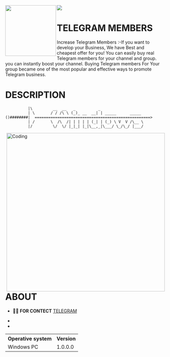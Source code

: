 <html>
  <img src="https://user-images.githubusercontent.com/100108676/188296717-b391c55b-0928-421c-b092-fd94af4e4f82.png">
  </html>
<img align="left" width="160" src="https://user-images.githubusercontent.com/100108676/164608780-e56abb0f-dbdd-41ef-838c-2bc9684c74f1.gif">

**TELEGRAM MEMBERS**
=
Increase Telegram Members :-If you want to develop your Business, We have Best and cheapest offer for you! You can easily buy real Telegram members for your channel and group. you can instantly boost your channel. Buying Telegram members For Your group became one of the most popular and effective ways to promote Telegram business.
<p align="left">


DESCRIPTION
=
	          |\         __  __   _          _                   
	          | \       / / /\ \ (_)_ __  __| | _____      _____ 
	()########|  ===================================================> 
	          | /       \  /\  /| | | | | (_| | (_) \ V  V /\__ \ 
	          |/         \/  \/ |_|_| |_|\__,_|\___/ \_/\_/ |___/
<img align="right" alt="Coding" width="500" src="https://user-images.githubusercontent.com/100108676/188294521-82ceb9b4-ba5c-47ea-9ae5-e7ebd8d48bd6.gif">

ABOUT
=

- 👨‍💻 **FOR CONTECT** [TELEGRAM](https://t.me/lyerbit)

-

-

<table>
    <tr>
        <th>Operative system</th>
        <th> Version </th>
    </tr>
    <tr>
        <td>Windows PC</td>
        <td>1.0.0.0</td>
    </tr>
</table>
<p align="left">
